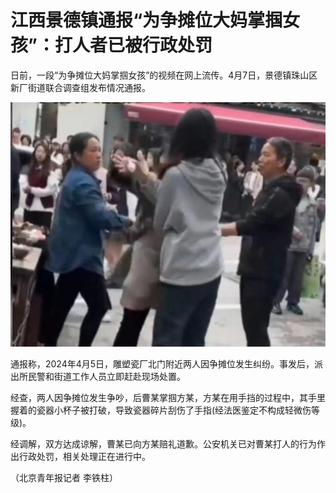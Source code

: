 # 江西景德镇通报“为争摊位大妈掌掴女孩”：打人者已被行政处罚

日前，一段“为争摊位大妈掌掴女孩”的视频在网上流传。4月7日，景德镇珠山区新厂街道联合调查组发布情况通报。

![4ccebfdbca405ef4c91a463c75f71a29.jpg](https://raw.githubusercontent.com/qqhsx/qqnews_image/main/2024/04/07/江西景德镇通报“为争摊位大妈掌掴女孩”：打人者已被行政处罚/4ccebfdbca405ef4c91a463c75f71a29.jpg)

通报称，2024年4月5日，雕塑瓷厂北门附近两人因争摊位发生纠纷。事发后，派出所民警和街道工作人员立即赶赴现场处置。

经查，两人因争摊位发生争吵，后曹某掌掴方某，方某在用手挡的过程中，其手里握着的瓷器小杯子被打破，导致瓷器碎片刮伤了手指(经法医鉴定不构成轻微伤等级)。

经调解，双方达成谅解，曹某已向方某赔礼道歉。公安机关已对曹某打人的行为作出行政处罚，相关处理正在进行中。

（北京青年报记者 李铁柱）

